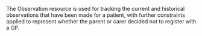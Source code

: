 The Observation resource is used for tracking the current and historical observations that have been made for a patient, with further constraints applied to represent whether the parent or carer decided not to register with a GP.
